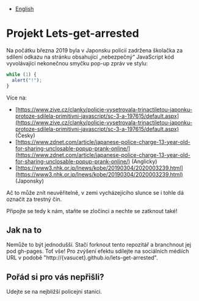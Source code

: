 - [English](README.md)

# Projekt Lets-get-arrested

Na počátku března 2019 byla v Japonsku policií zadržena školačka za sdílení odkazu na stránku obsahující „nebezpečný“ JavaScript kód vyvolávající nekonečnou smyčku pop-up zpráv ve stylu:

```js
while (1) {
  alert("!");
}
```

Více na:

- [https://www.zive.cz/clanky/policie-vysetrovala-trinactiletou-japonku-protoze-sdilela-primitivni-javascript/sc-3-a-197615/default.aspx](https://www.zive.cz/clanky/policie-vysetrovala-trinactiletou-japonku-protoze-sdilela-primitivni-javascript/sc-3-a-197615/default.aspx) (Česky)
- [https://www.zdnet.com/article/japanese-police-charge-13-year-old-for-sharing-unclosable-popup-prank-online/](https://www.zdnet.com/article/japanese-police-charge-13-year-old-for-sharing-unclosable-popup-prank-online/) (Anglicky) 
- [https://www3.nhk.or.jp/lnews/kobe/20190304/2020003239.html](https://www3.nhk.or.jp/lnews/kobe/20190304/2020003239.html) (Japonsky)


Ač to může znít neuvěřitelně, v zemi vycházejícího slunce se i tohle dá označit za trestný čin.

Připojte se tedy k nám, staňte se zločinci a nechte se zatknout také!

## Jak na to

Nemůže to být jednodušší. Stačí forknout tento repozitář a branchnout jej pod gh-pages. Toť vše! Pro zvýšení efektu sdílejte na sociálních médiích URL v podobě "http://{vasucet}.github.io/lets-get-arrested".

## Pořád si pro vás nepřišli?

Udejte se na nejbližší policejní stanici.
